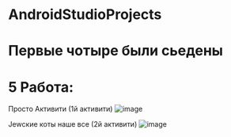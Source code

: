 # AndroidStudioProjects



# Первые чотыре были сьедены
# 5 Работа:

Просто Активити (1й активити)
![image](https://github.com/SHA-unity-inc/AndroidStudioProjects/assets/85645846/5d2ca926-cf85-4b27-9fe2-188e98284f3e)

Jewские коты наше все (2й активити)
![image](https://github.com/SHA-unity-inc/AndroidStudioProjects/assets/85645846/ccc7dd00-c82b-422b-a88c-81c0f060b713)
